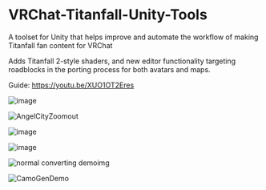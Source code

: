 # VRChat-Titanfall-Unity-Tools
A toolset for Unity that helps improve and automate the workflow of making Titanfall fan content for VRChat

Adds Titanfall 2-style shaders, and new editor functionality targeting roadblocks in the porting process for both avatars and maps.

Guide:
https://youtu.be/XUO1OT2Eres

![image](https://github.com/user-attachments/assets/ea5ccba3-3480-4ce9-abe9-16cfc6c1c178)

![AngelCityZoomout](https://github.com/Swagguy47/VRChat-Titanfall-Unity-Tools/assets/67041649/9af02fd7-f12f-495f-90a3-c87a0840fa48)

![image](https://github.com/user-attachments/assets/1f93c4e9-e0b4-43e3-87a8-c1ba55619dbb)

![image](https://github.com/user-attachments/assets/7c3994df-23d2-4144-b410-090c09644d89)

![normal converting demoimg](https://github.com/user-attachments/assets/15e19440-1266-4591-bb08-151ccef2857c)

![CamoGenDemo](https://user-images.githubusercontent.com/67041649/193712416-7f4d1ca6-3fa0-488e-a477-6f6e98ac333f.jpg)
